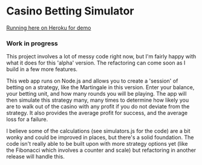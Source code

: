 # Casino Betting Simulator
[Running here on Heroku for demo](https://enigmatic-brook-29267.herokuapp.com/)
### Work in progress

This project involves a lot of messy code right now, but I'm fairly happy with what it does for this 'alpha' version. The refactoring can come soon as I build in a few more features.

This web app runs on Node.js and allows you to create a 'session' of betting on a strategy, like the Martingale in this version. Enter your balance, your betting unit, and how many rounds you will be playing. The app will then simulate this strategy many, many times to determine how likely you are to walk out of the casino with any profit if you do not deviate from the strategy. It also provides the average profit for success, and the average loss for a failure.

I believe some of the calculations (see simulators.js for the code) are a bit wonky and could be improved in places, but there's a solid foundation. The code isn't really able to be built upon with more strategy options yet (like the Fibonacci which involves a counter and scale) but refactoring in another release will handle this.
